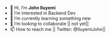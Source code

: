 - 👋 Hi, I’m **John Iluyemi**
- 👀 I’m interested in Backend Dev
- 🌱 I’m currently learning something new
- 💞️ I’m looking to collaborate || not yet||
- 📫 How to reach me || Twitter: @IluyemiJohn||

<!---
Iluyemi/Iluyemi is a ✨ special ✨ repository because its `README.md` (this file) appears on your GitHub profile.
You can click the Preview link to take a look at your changes.
--->

